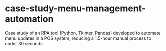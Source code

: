 # case-study-menu-management-automation
Case study of an RPA tool (Python, Tkinter, Pandas) developed to automate menu updates in a POS system, reducing a 1.5-hour manual process to under 30 seconds.
